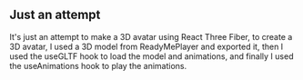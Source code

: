 ## Just an attempt

It's just an attempt to make a 3D avatar using React Three Fiber, to
create a 3D avatar, I used a 3D model from ReadyMePlayer and
exported it, then I used the useGLTF hook to load the model and
animations, and finally I used the useAnimations hook to play the
animations.
